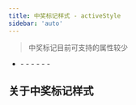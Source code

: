 ```yaml
---
title: 中奖标记样式 - activeStyle
sidebar: 'auto'
---
```



> 中奖标记目前可支持的属性较少

- <Describe name="activeStyle?: object" mean="中奖标记样式" />
  - <Describe name="fontColor?: string" mean="字体颜色" />
  - <Describe name="fontSize?: string" mean="字体大小(px)" desc="" />
  - <Describe name="fontStyle?: string" mean="字体样式" desc="" />
  - <Describe name="fontWeight?: string" mean="字体粗细" desc="" />
  - <Describe name="background?: string" mean="格子的背景颜色" desc="默认是 '#ffce98' 橘黄色" />
  - <Describe name="shadow?: string" mean="格子阴影" desc="由 4 个值组成：1.水平位置、2.垂直位置、3.模糊度、4.阴影颜色" />

## 关于中奖标记样式

<Exhibition>
  <template v-slot:code>
    <grid-activeStyle1 />
  </template>
  <template v-slot:text>
    <li><code>activeStyle</code>配置的样式只有在中奖标记滑过时才会生效，如果没有开始抽奖，中奖标记则会默认停留在0号格子的位置</li>
    <li>中奖标记会以<code>index</code>升序的方式进行游走，所以<code>index</code>决定了九宫格该如何旋转</li>
    <li>这也就是为什么<code>button</code>没有<code>index</code>的原因</li>
  </template>
</Exhibition>

<RecoDemo :collapse="true">
  <template slot="code-web">
    <<< @/.vuepress/components/grid/activeStyle1.html
  </template>
  <template slot="code-vue">
    <<< @/.vuepress/components/grid/activeStyle1.vue
  </template>
</RecoDemo>
